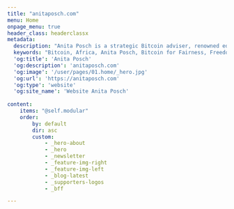 ```yaml
---
title: "anitaposch.com"
menu: Home
onpage_menu: true
header_class: headerclassx
metadata:
  description: "Anita Posch is a strategic Bitcoin adviser, renowned educator, author, and founder of the online academy Crack the Orange as well as founder of Bitcoin for Fairness, a non-profit initiative that has a strong focus on Bitcoin adoption in the Global South through education, knowledge sharing and capacity building on the ground."
  keywords: "Bitcoin, Africa, Anita Posch, Bitcoin for Fairness, Freedom Tech"
  'og:title': 'Anita Posch'
  'og:description': 'anitaposch.com'
  'og:image': '/user/pages/01.home/_hero.jpg'
  'og:url': 'https://anitaposch.com'
  'og:type': 'website'
  'og:site_name': 'Website Anita Posch'
    
content:
    items: "@self.modular"
    order:
        by: default
        dir: asc
        custom:
            - _hero-about
            - _hero
            - _newsletter
            - _feature-img-right
            - _feature-img-left
            - _blog-latest
            - _supporters-logos
            - _bff

---
```

